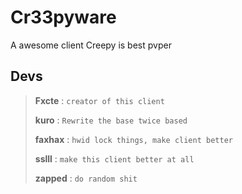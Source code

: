 # Cr33pyware

A awesome client
Creepy is best pvper

## Devs


> **Fxcte** : `creator of this client`
>
> **kuro** : `Rewrite the base twice based`           
>
> **faxhax** : `hwid lock things, make client better`
>
> **sslll** : `make this client better at all`
>
>**zapped** : `do random shit`
